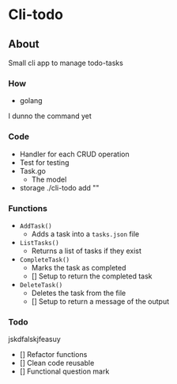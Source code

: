 # Cli-todo

## About

Small cli app to manage todo-tasks

### How

- golang

I dunno the command yet

### Code

- Handler for each CRUD operation
- Test for testing
- Task.go
  - The model
- storage
  ./cli-todo add ""

### Functions

- `AddTask()`
  - Adds a task into a `tasks.json` file
- `ListTasks()`
  - Returns a list of tasks if they exist
- `CompleteTask()`
  - Marks the task as completed
  - [] Setup to return the completed task
- `DeleteTask()`
  - Deletes the task from the file
  - [] Setup to return a message of the output

### Todo

jskdfalskjfeasuy

- [] Refactor functions
- [] Clean code reusable
- [] Functional question mark
